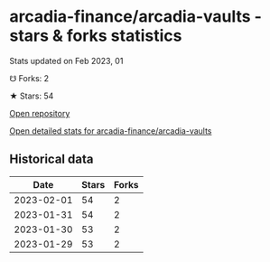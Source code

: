 # arcadia-finance/arcadia-vaults - stars & forks statistics

Stats updated on Feb 2023, 01

☋ Forks: 2

★ Stars: 54

[Open repository](https://github.com/arcadia-finance/arcadia-vaults)

[Open detailed stats for arcadia-finance/arcadia-vaults](https://reviewgithub.com/rep/arcadia-finance/arcadia-vaults)

## Historical data
| Date | Stars | Forks |
|------|-------|-------|
| 2023-02-01 | 54 | 2 | 
| 2023-01-31 | 54 | 2 | 
| 2023-01-30 | 53 | 2 | 
| 2023-01-29 | 53 | 2 | 

